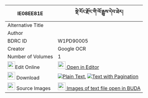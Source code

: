 |IE08EE81E|སྡེ་རོང་རྫོང་གི་ལོ་རྒྱུས་དེབ་ཐེར། 
| --- | --- 
|Alternative Title |
|Author | 
|BDRC ID | W1PD90005
|Creator | Google OCR
|Number of Volumes| 1
|<img width="25" src="https://img.icons8.com/color/25/000000/edit-property.png">Edit Online| [<img width="25" src="https://avatars.githubusercontent.com/u/45091458?s=200&v=4"> Open in Editor](http://editor.openpecha.org/IE08EE81E)
|<img width="25" src="https://img.icons8.com/fluent/48/000000/download-2.png"/>  Download | [![](https://img.icons8.com/color/20/000000/txt.png)Plain Text](https://github.com/Openpecha/IE08EE81E/releases/download/v1/derong_dzong_gi_logyu_debter_plain_IE08EE81E.zip), [![](https://img.icons8.com/color/20/000000/txt.png)Text with Pagination](https://github.com/Openpecha/IE08EE81E/releases/download/v1/derong_dzong_gi_logyu_debter_pages_IE08EE81E.zip)
|<img width="25" src="https://img.icons8.com/plasticine/100/000000/pictures-folder.png"/>  Source Images | [<img width="25" src="https://library.bdrc.io/icons/BUDA-small.svg"> Images of text file open in BUDA](https://library.bdrc.io/show/bdr:W1PD90005)